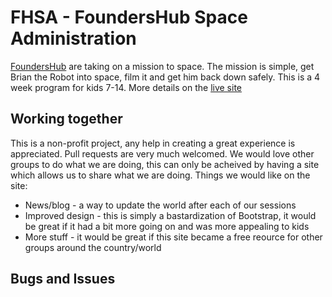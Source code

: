 # FHSA - FoundersHub Space Administration

[FoundersHub](http://foundershub.co.uk) are taking on a mission to space. The mission is simple, get Brian the Robot into space, film it and get him back down safely. This is a 4 week program for kids 7-14. More details on the [live site](http://fhsa.org.uk)

## Working together

This is a non-profit project, any help in creating a great experience is appreciated. Pull requests are very much welcomed. We would love other groups to do what we are doing, this can only be acheived by having a site which allows us to share what we are doing. Things we would like on the site:
* News/blog - a way to update the world after each of our sessions
* Improved design - this is simply a bastardization of Bootstrap, it would be great if it had a bit more going on and was more appealing to kids
* More stuff - it would be great if this site became a free reource for other groups around the country/world

## Bugs and Issues


